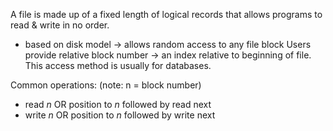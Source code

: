 A file is made up of a fixed length of logical records that allows programs to read & write in no order.
- based on disk model -> allows random access to any file block
Users provide relative block number -> an index relative to beginning of file. This access method is usually for databases.

Common operations: (note: n = block number)
- read *n* OR position to *n* followed by read next
- write *n* OR position to *n* followed by write next


